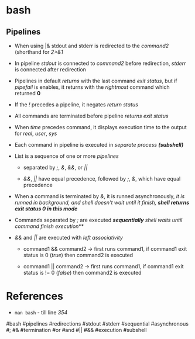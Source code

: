 # bash

## Pipelines

* When using |& stdout and stderr is redirected to the *command2* (shorthand for *2>&1*

* In pipeline *stdout* is connected to *command2* before redirection, *stderr* is connected after redirection

* Pipelines in default *returns* with the last command *exit status*, but if *pipefail* is enables, it returns with the *rightmost* command which returned **0**

* If the *!* precedes a pipeline, it negates *return status*

* All commands are terminated before pipeline *returns exit status*

* When *time* precedes command, it displays execution time to the output for *real*, *user*, *sys*

* Each command in pipeline is executed in *separate process* ***(subshell)***

* List is a sequence of one or more *pipelines*

	* separated by *;*, *&*, *&&*, or *||*

	* *&&*, *||* have equal precedence, followed by *;*, *&*, *<newline>* which have equal precedence

* When a command is terminated by *&*, it is runned asynchronously, *it is runned in background, and shell doesn't wait until it finish, **shell returns exit status 0 in this mode*** 

* Commands separated by *;* are executed ***sequentially*** *shell waits until command finish execution***

* *&&* and *||* are executed with *left associativity*

	* command1 && command2 -> first runs command1, if command1 exit status is 0 (*true*) then command2 is executed

	* command1 || command2 -> first runs command1, if command1 exit status is != 0 (*false*) then command2 is executed

# References

* `man bash` - till line *354*

#bash #pipelines #redirections #stdout #stderr #sequential #asynchronous #; #& #termination #or #and #|| #&& #execution #subshell


